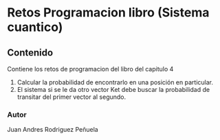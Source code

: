 # Retos Programacion libro (Sistema cuantico)

## Contenido
Contiene los retos de programacion del libro del capitulo 4
1. Calcular la probabilidad de encontrarlo en una posición en particular.
2. El sistema si se le da otro vector Ket debe buscar la probabilidad de transitar del primer vector al segundo.

### Autor
Juan Andres Rodriguez Peñuela
